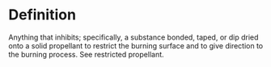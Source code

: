 # Definition

Anything that inhibits; specifically, a substance bonded, taped, or dip
dried onto a solid propellant to restrict the burning surface and to
give direction to the burning process. See restricted propellant.
